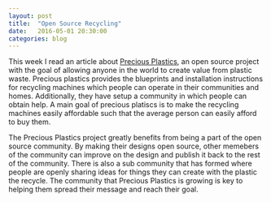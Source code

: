 ```yaml
---
layout: post
title:  "Open Source Recycling"
date:   2016-05-01 20:30:00
categories: blog
---
```


This week I read an article about [Precious Plastics][precious_plastics], an
open source project with the goal of allowing anyone in the world to create
value from plastic waste. Precious plastics provides the blueprints and
installation instructions for recycling machines which people can operate in
their communities and homes. Additionally, they have setup a community in which
people can obtain help. A main goal of precious platiscs is to make the
recycling machines easily affordable such that the average person can easily
afford to buy them. 

The Precious Plastics project greatly benefits from being a part of the open
source community. By making their designs open source, other memebers of the
community can improve on the design and publish it back to the rest of the
community. There is also a sub community that has formed where people are
openly sharing ideas for things they can create with the plastic the recycle.
The community that Precious Plastics is growing is key to helping them spread
their message and reach their goal.


[precious_plastics]: http://preciousplastic.com/en/
